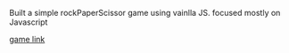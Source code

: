 Built a simple rockPaperScissor game using vainlla JS. focused mostly on Javascript

<a href="https://version2--rockpaperscissordummy.netlify.app/">game link</a> 
 
